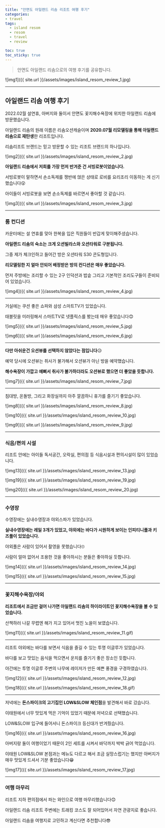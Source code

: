 ```yaml
---
title: "안면도 아일랜드 리솜 리조트 여행 후기"
categories:
- travel
tags:
  - island resom
  - resom
  - travel
  - review

toc: true
toc_sticky: true
---
```



> 안면도 아일랜드 리솜으로의 여행 후기를 공유합니다.

![img1]({{ site.url }}/assets/images/island_resom_review_1.jpg)


----------



## 아일랜드 리솜 여행 후기

2022.02월 설연휴, 아버지와 둘이서 안면도 꽃지해수욕장에 위치한 아일랜드 리솜에 방문했습니다.

아일랜드 리솜의 원래 이름은 리솜오션캐슬이며 **2020.07월 리모델링을 통해 아일랜드 리솜으로 재탄생**한 리조트입니다.

리솜리조트 브랜드는 믿고 방문할 수 있는 리조트 브랜드의 하나입니다.

![img2]({{ site.url }}/assets/images/island_resom_review_2.jpg)



**아일랜드 리솜에서 저희를 가장 먼저 반겨준 건 서빙로봇이었습니다.**

서빙로봇이 말하면서 손소독제를 쟁반에 얹은 상태로 로비를 요리조리 이동하는 게 신기했습니다😲

아이들이 서빙로봇을 보면 손소독제를 바르면서 좋아할 것 같습니다.

![img3]({{ site.url }}/assets/images/island_resom_review_3.jpg)

----------



### 룸 컨디션


카운터에는 설 연휴를 맞아 한복을 입은 직원들이 반갑게 맞이해주셨습니다.

**아일랜드 리솜의 숙소는 크게 오션빌라스와 오션타워로 구분됩니다.**

그중 제가 체크인하고 들어간 방은 오션타워 S30 콘도형입니다.

**리모델링한 지 얼마 안되어 배정받은 방의 컨디션은 매우 좋았습니다.**

먼저 주방에는 조리할 수 있는 2구 인덕션과 밥솥 그리고 기본적인 조리도구들이 준비되어 있었습니다.

![img4]({{ site.url }}/assets/images/island_resom_review_4.jpg)

----------



거실에는 쿠션 좋은 쇼파와 삼성 스마트TV가 있었습니다.

태블릿을 미러링해서 스마트TV로 넷플릭스를 봤는데 매우 좋았습니다😊

![img5]({{ site.url }}/assets/images/island_resom_review_5.jpg)

![img6]({{ site.url }}/assets/images/island_resom_review_6.jpg)

----------



**다만 아쉬운건 오션뷰를 선택하지 않았다는 점입니다**😥

예약 당시에 오션뷰는 취사가 불가해서 오션뷰가 아닌 방을 예약했습니다.

 **해수욕장이 가깝고 예뻐서 취사가 불가하더라도 오션뷰로 했으면 더 좋았을 듯합니다.**

![img7]({{ site.url }}/assets/images/island_resom_review_7.jpg)

----------



침대방, 온돌방, 그리고 화장실까지 아주 깔끔하니 휴가를 즐기기 좋았습니다.

![img8]({{ site.url }}/assets/images/island_resom_review_8.jpg)

![img10]({{ site.url }}/assets/images/island_resom_review_10.jpg)

![img9]({{ site.url }}/assets/images/island_resom_review_9.jpg)

----------



### 식음/편의 시설

리조트 안에는 아이들 독서공간, 오락실, 편의점 등 식음시설과 편의시설이 많이 있었습니다.

![img13]({{ site.url }}/assets/images/island_resom_review_13.jpg)

![img19]({{ site.url }}/assets/images/island_resom_review_19.jpg)

![img20]({{ site.url }}/assets/images/island_resom_review_20.jpg)

----------



### 수영장

수영장에는 실내수영장과 야외스파가 있었습니다.

**실내수영장에는 레일 3개가 있었고, 야외에는 바다가 시원하게 보이는 인피티니풀과 키즈풀이 있었습니다.**

야외풀은 사람이 있어서 촬영을 못했습니다🙄

사람이 얼마 없어서 조용한 것을 좋아하시는 분들은 좋아하실 듯합니다.

![img14]({{ site.url }}/assets/images/island_resom_review_14.jpg)

![img15]({{ site.url }}/assets/images/island_resom_review_15.jpg)

----------



### 꽃지해수욕장/야외

**리조트에서 조금만 걸어 나가면 아일랜드 리솜의 하이라이트인 꽃지해수욕장을 볼 수 있었습니다.**

산책하러 나갈 무렵엔 해가 지고 있어서 멋진 노을이 보였습니다.

![img11]({{ site.url }}/assets/images/island_resom_review_11.gif)

----------



리조트 야외에는 바다를 보면서 식음을 즐길 수 있는 투명 이글루가 있었습니다.

바다를 보고 맛있는 음식을 먹으면서 운치를 즐기기 좋은 장소인 듯합니다.

야간에는 투명 이글루 주변의 나무에 레이저가 만든 예쁜 풍경을 구경하였습니다.

![img12]({{ site.url }}/assets/images/island_resom_review_12.jpg)

![img18]({{ site.url }}/assets/images/island_resom_review_18.gif)

----------



저녁에는 **돈스파이크의 고기집인 LOW&SLOW 체인점**을 발견해서 바로 갔습니다.

이태원에서 너무 맛있게 먹은 기억이 있었기 때문에 저녁으로 선택했습니다.

LOW&SLOW 입구에 들어서니 돈스파이크 등신대가 반겨줬습니다.

![img16]({{ site.url }}/assets/images/island_resom_review_16.jpg)


아버지랑 둘이 여행이었기 때문이 2인 세트를 시켜서 바닥까지 박박 긁어 먹었습니다.

이태원 LOW&SLOW 본점과는 메뉴도 다르고 해서 조금 실망스럽기는 했지만 아버지가 매우 맛있게 드셔서 기분 좋았습니다😁

![img17]({{ site.url }}/assets/images/island_resom_review_17.jpg)

----------



### 여행 마무리


리조트 지하 편의점에서 파는 와인으로 여행 마무리했습니다😊

아일랜드 리솜 리조트 주변에는 트래킹 코스도 잘 되어있어서 자연 관광지로 좋습니다.

아일랜드 리솜을 여행지로 고민하고 계신다면 추천합니다😎
